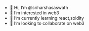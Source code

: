 - 👋 Hi, I’m @sriharshasaswath
- 👀 I’m interested in web3
- 🌱 I’m currently learning react,soidity
- 💞️ I’m looking to collaborate on web3

<!---
sriharshasaswath/sriharshasaswath is a ✨ special ✨ repository because its `README.md` (this file) appears on your GitHub profile.
You can click the Preview link to take a look at your changes.
--->
